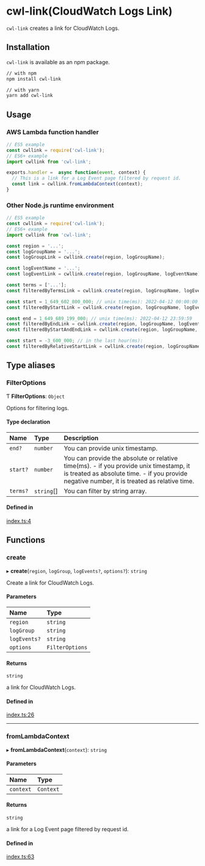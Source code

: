 # cwl-link(CloudWatch Logs Link)

`cwl-link` creates a link for CloudWatch Logs.

## Installation

`cwl-link` is available as an npm package.

```bash
// with npm
npm install cwl-link

// with yarn
yarn add cwl-link
```

## Usage

### AWS Lambda function handler

```typescript
// ES5 example
const cwllink = require('cwl-link');
// ES6+ example
import cwllink from 'cwl-link';

exports.handler =  async function(event, context) {
  // This is a link for a Log Event page filtered by request id.
  const link = cwllink.fromLambdaContext(context);
}
```

### Other Node.js runtime environment

```typescript
// ES5 example
const cwllink = require('cwl-link');
// ES6+ example
import cwllink from 'cwl-link';

const region = '...';
const logGroupName = '...';
const logGroupLink = cwllink.create(region, logGroupName);

const logEventName = '...';
const logEventLink = cwllink.create(region, logGroupName, logEventName);

const terms = ['...'];
const filteredByTermsLink = cwllink.create(region, logGroupName, logEventName, { terms });

const start = 1_649_602_800_000; // unix time(ms): 2022-04-12 00:00:00
const filteredByStartLink = cwllink.create(region, logGroupName, logEventName, { start });

const end = 1_649_689_199_000; // unix time(ms): 2022-04-12 23:59:59
const filteredByEndLink = cwllink.create(region, logGroupName, logEventName, { end });
const filteredByStartAndEndLink = cwllink.create(region, logGroupName, logEventName, { start, end });

const start = -3_600_000; // in the last hour(ms):
const filteredByRelativeStartLink = cwllink.create(region, logGroupName, logEventName, { start });
```

## Type aliases

### FilterOptions

Ƭ **FilterOptions**: `Object`

Options for filtering logs.

#### Type declaration

| Name | Type | Description |
| :------ | :------ | :------ |
| `end?` | `number` | You can provide unix timestamp. |
| `start?` | `number` | You can provide the absolute or relative time(ms). - if you provide unix timestamp, it is treated as absolute time. - if you provide negative number, it is treated as relative time. |
| `terms?` | `string`[] | You can filter by string array. |

#### Defined in

[index.ts:4](https://github.com/michiharu/cwl-link/blob/bd277a7/src/index.ts#L4)

## Functions

### create

▸ **create**(`region`, `logGroup`, `logEvents?`, `options?`): `string`

Create a link for CloudWatch Logs.

#### Parameters

| Name | Type |
| :------ | :------ |
| `region` | `string` |
| `logGroup` | `string` |
| `logEvents?` | `string` |
| `options` | `FilterOptions` |

#### Returns

`string`

a link for CloudWatch Logs.

#### Defined in

[index.ts:26](https://github.com/michiharu/cwl-link/blob/bd277a7/src/index.ts#L26)

___

### fromLambdaContext

▸ **fromLambdaContext**(`context`): `string`

#### Parameters

| Name | Type |
| :------ | :------ |
| `context` | `Context` |

#### Returns

`string`

a link for a Log Event page filtered by request id.

#### Defined in

[index.ts:63](https://github.com/michiharu/cwl-link/blob/bd277a7/src/index.ts#L63)
